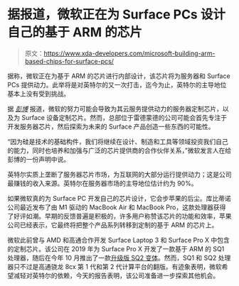 # 据报道，微软正在为 Surface PCs 设计自己的基于 ARM 的芯片

> 原文：<https://www.xda-developers.com/microsoft-building-arm-based-chips-for-surface-pcs/>

据称，微软正在为基于 ARM 的芯片进行内部设计，该芯片将为服务器和 Surface PCs 提供动力。此举将是对英特尔的又一次打击，迄今为止，英特尔的主导地位基本上没有受到挑战。

据 *[彭博](https://www.bloomberg.com/news/articles/2020-12-18/microsoft-is-designing-its-own-chips-for-servers-surface-pcs?sref=SvwPxqpB)* 报道，微软的努力可能会导致为其云服务提供动力的服务器定制芯片，以及为 Surface 设备定制芯片。然而，总部位于雷德蒙德的公司可能会首先专注于开发服务器芯片，然后探索为未来的 Surface 产品创造一些东西的可能性。

“因为硅是技术的基础构件，我们将继续在设计、制造和工具等领域投资我们自己的能力，同时也培养和加强与广泛的芯片提供商的合作伙伴关系，”微软发言人在给彭博的一份声明中说。

英特尔实质上垄断了服务器芯片市场，为互联网的大部分运行提供动力；这是公司最赚钱的收入来源。英特尔在服务器市场的主导地位估计约为 90%。

如果微软真的为 Surface PC 开发自己的芯片设计，它会步苹果的后尘。库比蒂诺公司最近发布了由 M1 驱动的 MacBook Air 和 MacBook Pro，这款处理器获得了好评如潮。早期的反馈普遍是积极的，许多用户称赞该芯片的功能和效率，苹果公司已经表示，它最终将把整个产品系列转移到定制的基于 ARM 的芯片上。

微软此前曾与 AMD 和高通合作开发 Surface Laptop 3 和 Surface Pro X 中包含的定制芯片。该公司在 2019 年为 Surface Pro X 开发了一款基于 ARM 的 SQ1 处理器，随后在今年 10 月推出了一款[升级版 SQ2 变体](https://www.xda-developers.com/microsoft-refreshes-surface-pro-x-sq2-processor/)。然而，SQ1 和 SQ2 处理器只不过是高通骁龙 8cx 第 1 代和第 2 代计算平台的翻版。有迹象表明，微软希望减轻对英特尔的依赖，今天的报告表明，该公司准备进一步探索其他机会。